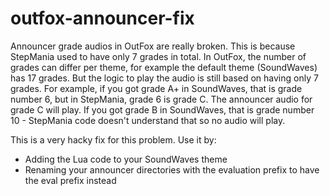 # outfox-announcer-fix

Announcer grade audios in OutFox are really broken. This is because StepMania used to have only 7 grades in total. In OutFox, the number of grades can differ per theme, for example the default theme (SoundWaves) has 17 grades. But the logic to play the audio is still based on having only 7 grades. For example, if you got grade A+ in SoundWaves, that is grade number 6, but in StepMania, grade 6 is grade C. The announcer audio for grade C will play. If you got grade B in SoundWaves, that is grade number 10 - StepMania code doesn't understand that so no audio will play.

This is a very hacky fix for this problem. Use it by:

- Adding the Lua code to your SoundWaves theme
- Renaming your announcer directories with the evaluation prefix to have the eval prefix instead

